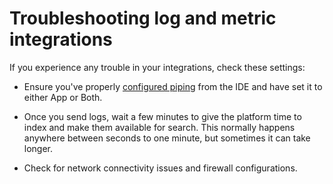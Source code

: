 # Troubleshooting log and metric integrations

If you experience any trouble in your integrations, check these settings: 

- Ensure you've properly [configured piping](observability-integrations.md) from the IDE and have set it to either App or Both.

- Once you send logs, wait a few minutes to give the platform time to index and make them available for search. This normally happens anywhere between seconds to one minute, but sometimes it can take longer.

- Check for network connectivity issues and firewall configurations.